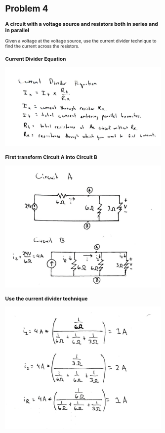 # Problem 4

### A circuit with a voltage source and resistors both in series and in parallel

Given a voltage at the voltage source, use the current divider technique to find the current across the resistors.

### Current Divider Equation

![Problem 4](problem-4-a.png)

### First transform Circuit A into Circuit B

![Problem 4](problem-4-b.png)

### Use the current divider technique

![Problem 4](problem-4-c.png)